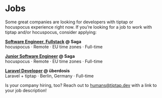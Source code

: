 # Jobs

Some great companies are looking for developers with tiptap or hocuspocus experience right now. If you’re looking for a job to work with tiptap and/or hocuspocus, consider applying:

**[Software Engineer, Fullstack](https://saga.so/careers/software-engineer-fullstack) @ Saga**<br>
hocuspocus · Remote · EU time zones · Full-time

**[Junior Software Engineer](https://saga.so/careers/junior-software-engineer) @ Saga**<br>
hocuspocus · Remote · EU time zones · Full-time

**[Laravel Developer](https://ueberdosis.io/php-developer) @ überdosis**<br>
Laravel + tiptap · Berlin, Germany · Full-time

Is your company hiring, too? Reach out to [humans@tiptap.dev](mailto:humans@tiptap.dev) with a link to your job description!
